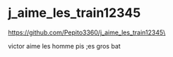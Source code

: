 # j_aime_les_train12345



https://github.com/Pepito3360/j_aime_les_train12345\

victor aime les homme pis ;es gros bat
